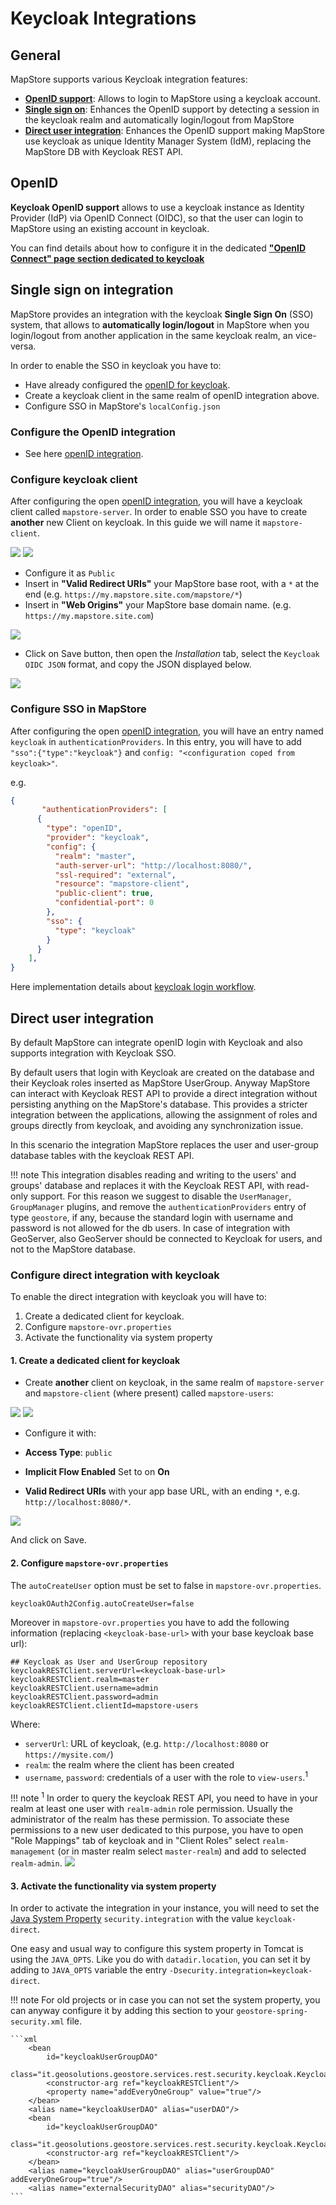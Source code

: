 # Keycloak Integrations

## General

MapStore supports various Keycloak integration features:

- [**OpenID support**](openId.md#keycloak): Allows to login to MapStore using a keycloak account.
- [**Single sign on**](#single-sign-on-integration): Enhances the OpenID support by detecting a session in the keycloak realm and automatically login/logout from MapStore
- [**Direct user integration**](#direct-user-integration): Enhances the OpenID support making MapStore use keycloak as unique Identity Manager System (IdM), replacing the MapStore DB with Keycloak REST API.

## OpenID

**Keycloak OpenID support** allows to use a keycloak instance as Identity Provider (IdP) via OpenID Connect (OIDC), so that the user can login to MapStore using an existing account in keycloak.

You can find details about how to configure it in the dedicated [**"OpenID Connect" page section dedicated to keycloak**](openId.md#keycloak)

## Single sign on integration

MapStore provides an integration with the keycloak **Single Sign On** (SSO) system, that allows to **automatically login/logout** in MapStore when you login/logout from another application in the same keycloak realm, an vice-versa.

In order to enable the SSO in keycloak you have to:

- Have already configured the [openID for keycloak](openId.md#keycloak).
- Create a keycloak client in the same realm of openID integration above.
- Configure SSO in MapStore's `localConfig.json`

### Configure the OpenID integration

- See here [openID integration](openId.md#keycloak).

### Configure keycloak client

After configuring the open [openID integration](openId.md#keycloak), you will have a keycloak client called `mapstore-server`.
In order to enable SSO you have to create **another** new Client on keycloak. In this guide we will name it `mapstore-client`.

<img src="../img/kc-create-client.jpg" class="ms-docimage"  style="max-width:500px;"/>
<img src="../img/kc-create-mapstore-client.jpg" class="ms-docimage"  style="max-width:500px;"/>

- Configure it as `Public`
- Insert in  **"Valid Redirect URIs"** your MapStore base root, with a `*` at the end (e.g. `https://my.mapstore.site.com/mapstore/*`)
- Insert in **"Web Origins"** your MapStore base domain name. (e.g. `https://my.mapstore.site.com`)

<img src="../img/kc-configure-mapstore-client.jpg" class="ms-docimage"  style="max-width:500px;"/>

- Click on Save button, then open the *Installation* tab, select the `Keycloak OIDC JSON` format, and copy the JSON displayed below.

<img src="../img/copy-mapstore-client-config.jpg" class="ms-docimage"  style="max-width:500px;"/>

### Configure SSO in MapStore

After configuring the open [openID integration](openId.md#keycloak), you will have an entry named `keycloak` in `authenticationProviders`.
In this entry, you will have to add `"sso":{"type":"keycloak"}` and `config: "<configuration coped from keycloak>"`.

e.g.

```json
{
       "authenticationProviders": [
      {
        "type": "openID",
        "provider": "keycloak",
        "config": {
          "realm": "master",
          "auth-server-url": "http://localhost:8080/",
          "ssl-required": "external",
          "resource": "mapstore-client",
          "public-client": true,
          "confidential-port": 0
        },
        "sso": {
          "type": "keycloak"
        }
      }
    ],
}
```

Here implementation details about [keycloak login workflow](keycloak-sso-impl.md#sso-workflow-in-keycloak).

## Direct user integration

By default MapStore can integrate openID login with Keycloak and also supports integration with Keycloak SSO.

By default users that login with Keycloak are created on the database and their Keycloak roles inserted as MapStore UserGroup.
Anyway MapStore can interact with Keycloak REST API to provide a direct integration without persisting anything on the MapStore's database.
This provides a stricter integration between the applications, allowing the assignment of roles and groups directly from keycloak, and avoiding any synchronization issue.

In this scenario the integration MapStore replaces the user and user-group database tables with the keycloak REST API.

!!! note
    This integration disables reading and writing to the users' and groups' database and replaces it with the Keycloak REST API, with read-only support.
    For this reason we suggest to disable the `UserManager`, `GroupManager` plugins, and remove the `authenticationProviders` entry of type `geostore`, if any, because the standard login with username and password is not allowed for the db users.
    In case of integration with GeoServer, also GeoServer should be connected to Keycloak for users, and not to the MapStore database.

### Configure direct integration with keycloak

To enable the direct integration with keycloak you will have to:

1. Create a dedicated client for keycloak.
2. Configure `mapstore-ovr.properties`
3. Activate the functionality via system property

#### 1. Create a dedicated client for keycloak

- Create **another** client on keycloak, in the same realm of `mapstore-server` and `mapstore-client` (where present) called `mapstore-users`:

<img src="../img/kc-create-client.jpg" class="ms-docimage"  style="max-width:500px;"/>
<img src="../img/kc-create-mapstore-users.jpg" class="ms-docimage"  style="max-width:500px;"/>

- Configure it with:

- **Access Type**: `public`
- **Implicit Flow Enabled** Set to on **On**
- **Valid Redirect URIs** with your app base URL, with an ending `*`, e.g. `http://localhost:8080/*`.

<img src="../img/kc-configure-mapstore-users.jpg" class="ms-docimage"  style="max-width:500px;"/>

And click on Save.

#### 2. Configure `mapstore-ovr.properties`


The `autoCreateUser` option must be set to false in `mapstore-ovr.properties`.

```properties
keycloakOAuth2Config.autoCreateUser=false
```

Moreover in `mapstore-ovr.properties` you have to add the following information (replacing `<keycloak-base-url>` with your base keycloak base url):

```properties
## Keycloak as User and UserGroup repository
keycloakRESTClient.serverUrl=<keycloak-base-url>
keycloakRESTClient.realm=master
keycloakRESTClient.username=admin
keycloakRESTClient.password=admin
keycloakRESTClient.clientId=mapstore-users
```

Where:

- `serverUrl`: URL of keycloak, (e.g. `http://localhost:8080` or `https://mysite.com/`)
- `realm`: the realm where the client has been created
- `username`, `password`: credentials of a user with the role to `view-users`.<sup>1</sup>

!!! note
    <sup>1</sup> In order to query the keycloak REST API, you need to have in your realm at least one user with
    `realm-admin` role permission. Usually the administrator of the realm has these permission. To associate these
    permissions to a new user dedicated to this purpose, you have to open "Role Mappings" tab of keycloak and in "Client
    Roles" select `realm-management` (or in master realm select `master-realm`) and add to selected `realm-admin`.
    <img src="../img/kc-role-view-user.jpg" class="ms-docimage" style="max-width: 500px" />


#### 3. Activate the functionality via system property

In order to activate the integration in your instance, you will need to set the [Java System Property](https://www.ibm.com/docs/en/sdk-java-technology/7?topic=customization-how-specify-javalangsystem-property) `security.integration`  with the value `keycloak-direct`.

One easy and usual way to configure this system property in Tomcat is using the `JAVA_OPTS`. Like you do with `datadir.location`, you can set it by adding to `JAVA_OPTS` variable the entry `-Dsecurity.integration=keycloak-direct`.

!!! note
    For old projects or in case you can not set the system property, you can anyway configure it by adding this section to your `geostore-spring-security.xml` file.

    ```xml
        <bean
            id="keycloakUserGroupDAO"
            class="it.geosolutions.geostore.services.rest.security.keycloak.KeycloakUserGroupDAO">
            <constructor-arg ref="keycloakRESTClient"/>
            <property name="addEveryOneGroup" value="true"/>
        </bean>
        <alias name="keycloakUserDAO" alias="userDAO"/>
        <bean
            id="keycloakUserGroupDAO"
            class="it.geosolutions.geostore.services.rest.security.keycloak.KeycloakUserGroupDAO">
            <constructor-arg ref="keycloakRESTClient"/>
        </bean>
        <alias name="keycloakUserGroupDAO" alias="userGroupDAO" addEveryOneGroup="true"/>
        <alias name="externalSecurityDAO" alias="securityDAO"/>
    ```

